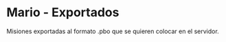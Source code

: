 Mario - Exportados
===============

Misiones exportadas al formato .pbo que se quieren colocar en el servidor.
